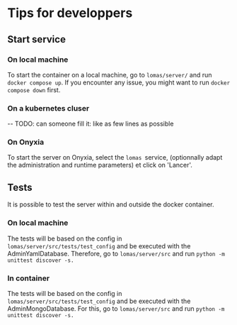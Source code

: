 # Tips for developpers

## Start service
### On local machine
To start the container on a local machine, go to `lomas/server/` and run `docker compose up`. 
If you encounter any issue, you might want to run `docker compose down` first.

### On a kubernetes cluser
-- TODO: can someone fill it: like as few lines as possible

### On Onyxia
To start the server on Onyxia, select the `lomas `service, (optionnally adapt the administration and runtime parameters) et click on 'Lancer'.

## Tests
It is possible to test the server within and outside the docker container.

### On local machine
The tests will be based on the config in `lomas/server/src/tests/test_config` and be executed with the AdminYamlDatabase. 
Therefore, go to `lomas/server/src` and run `python -m unittest discover -s.`

### In container
The tests will be based on the config in `lomas/server/src/tests/test_config` and be executed with the AdminMongoDatabase. For this, go to `lomas/server/src` and run `python -m unittest discover -s.`
